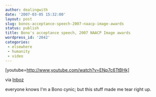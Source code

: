 ```yaml
---
author: dealingwith
date: '2007-03-05 15:32:00'
layout: post
slug: bonos-acceptance-speech-2007-naacp-image-awards
status: publish
title: Bono's acceptance speech, 2007 NAACP Image awards
wordpress_id: '2042'
categories:
 - elsewhere
 - humanity
 - video
---
```


[youtube=http://www.youtube.com/watch?v=ENp7c6TtBHk]

via [lnboz][1]

everyone knows I'm a Bono cynic; but this stuff made me tear right up.

   [1]: http://lnboz.livejournal.com/

